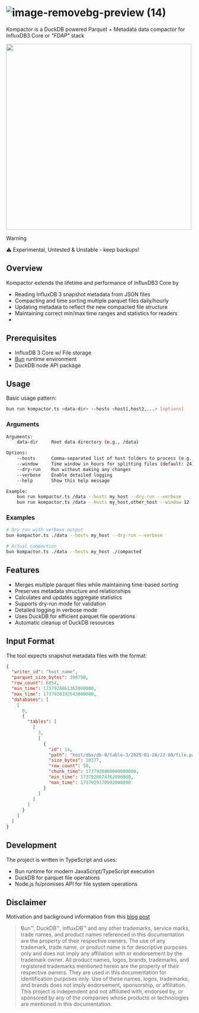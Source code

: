 # ![image-removebg-preview (14)](https://github.com/user-attachments/assets/fd2af745-0ab4-4960-b7df-589189ef8ca1)

Kompactor is a DuckDB powered Parquet + Metadata data compactor for InfluxDB3 Core or _"FDAP"_ stack

<img src="https://github.com/user-attachments/assets/1945e6ec-11f3-48ce-b92e-e06481eb4421" width=500 />

> [!WARNING]
> ⚠️ Experimental, Untested & Unstable - keep backups!

## Overview

Kompactor extends the lifetime and performance of InfluxDB3 Core by
- Reading InfluxDB 3 snapshot metadata from JSON files
- Compacting and time sorting multiple parquet files daily/hourly
- Updating metadata to reflect the new compacted file structure
- Maintaining correct min/max time ranges and statistics for readers
- 

## Prerequisites

- InfluxDB 3 Core w/ File storage
- [Bun](https://bun.sh/) runtime environment
- DuckDB node API package


## Usage

Basic usage pattern:
```bash
bun run kompactor.ts <data-dir> --hosts <host1,host2,...> [options]
```

### Arguments
```bash
Arguments:
    data-dir     Root data directory (e.g., /data)

Options:
    --hosts      Comma-separated list of host folders to process (e.g., my_host,other_host)
    --window     Time window in hours for splitting files (default: 24)
    --dry-run    Run without making any changes
    --verbose    Enable detailed logging
    --help       Show this help message

Example:
    bun run kompactor.ts /data --hosts my_host --dry-run --verbose
    bun run kompactor.ts /data --hosts my_host,other_host --window 12

```

### Examples
```bash
# Dry run with verbose output
bun kompactor.ts ./data --hosts my_host --dry-run --verbose

# Actual compaction
bun kompactor.ts ./data --hosts my_host ./compacted
```

## Features

- Merges multiple parquet files while maintaining time-based sorting
- Preserves metadata structure and relationships
- Calculates and updates aggregate statistics
- Supports dry-run mode for validation
- Detailed logging in verbose mode
- Uses DuckDB for efficient parquet file operations
- Automatic cleanup of DuckDB resources

## Input Format

The tool expects snapshot metadata files with the format:
```json
{
  "writer_id": "host_name",
  "parquet_size_bytes": 398790,
  "row_count": 6854,
  "min_time": 1737928861362000000,
  "max_time": 1737930192543000000,
  "databases": [
    [
      0,
      {
        "tables": [
          [
            3,
            [
              {
                "id": 14,
                "path": "host/dbs/db-0/table-3/2025-01-26/22-00/file.parquet",
                "size_bytes": 10377,
                "row_count": 50,
                "chunk_time": 1737928800000000000,
                "min_time": 1737928874762000000,
                "max_time": 1737929170992000000
              }
            ]
          ]
        ]
      }
    ]
  ]
}
```

## Development

The project is written in TypeScript and uses:
- Bun runtime for modern JavaScript/TypeScript execution
- DuckDB for parquet file operations
- Node.js fs/promises API for file system operations

## Disclaimer

Motivation and background information from this [blog post](https://www.influxdata.com/blog/influxdb3-open-source-public-alpha-jan-27/?utm_source=linkedin&utm_medium=social&utm_campaign=2025-01-13-InfluxDB-3-Launch)


> Bun™, DuckDB™, InfluxDB™ and any other trademarks, service marks, trade names, and product names referenced in this documentation are the property of their respective owners. The use of any trademark, trade name, or product name is for descriptive purposes only and does not imply any affiliation with or endorsement by the trademark owner. All product names, logos, brands, trademarks, and registered trademarks mentioned herein are the property of their respective owners. They are used in this documentation for identification purposes only. Use of these names, logos, trademarks, and brands does not imply endorsement, sponsorship, or affiliation. This project is independent and not affiliated with, endorsed by, or sponsored by any of the companies whose products or technologies are mentioned in this documentation.
